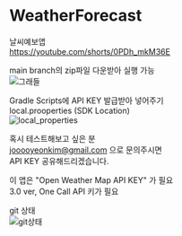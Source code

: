 # WeatherForecast
날씨예보앱  
https://youtube.com/shorts/0PDh_mkM36E


main branch의 zip파일 다운받아 실행 가능  
![그래들](https://github.com/user-attachments/assets/34fe7a46-1ae1-4075-acdc-17e65ae66b29)  


Gradle Scripts에 API KEY 발급받아 넣어주기  
local.prooperties (SDK Location)  
![local_properties](https://github.com/user-attachments/assets/1fc1f153-029f-4844-b76c-797c35377311)  

혹시 테스트해보고 싶은 분  
jooooyeonkim@gmail.com 으로 문의주시면  
API KEY 공유해드리겠습니다.  

이 앱은 "Open Weather Map API KEY" 가 필요  
3.0 ver, One Call API 키가 필요


git 상태  
![git상태](https://github.com/user-attachments/assets/f74afad6-d021-41cb-a256-77499fe6fde7)
